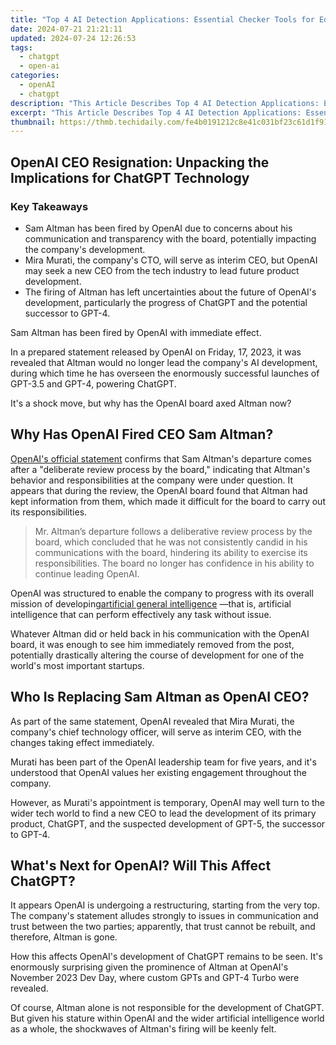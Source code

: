```yaml
---
title: "Top 4 AI Detection Applications: Essential Checker Tools for Educators & Managers"
date: 2024-07-21 21:21:11
updated: 2024-07-24 12:26:53
tags:
  - chatgpt
  - open-ai
categories:
  - openAI
  - chatgpt
description: "This Article Describes Top 4 AI Detection Applications: Essential Checker Tools for Educators & Managers"
excerpt: "This Article Describes Top 4 AI Detection Applications: Essential Checker Tools for Educators & Managers"
thumbnail: https://thmb.techidaily.com/fe4b0191212c8e41c031bf23c61d1f9123e35ac3bb319d7b6d127b4e0747eef8.jpg
---
```


## OpenAI CEO Resignation: Unpacking the Implications for ChatGPT Technology

### Key Takeaways

* Sam Altman has been fired by OpenAI due to concerns about his communication and transparency with the board, potentially impacting the company's development.
* Mira Murati, the company's CTO, will serve as interim CEO, but OpenAI may seek a new CEO from the tech industry to lead future product development.
* The firing of Altman has left uncertainties about the future of OpenAI's development, particularly the progress of ChatGPT and the potential successor to GPT-4.

Sam Altman has been fired by OpenAI with immediate effect.

 In a prepared statement released by OpenAI on Friday, 17, 2023, it was revealed that Altman would no longer lead the company's AI development, during which time he has overseen the enormously successful launches of GPT-3.5 and GPT-4, powering ChatGPT.

It's a shock move, but why has the OpenAI board axed Altman now?

## Why Has OpenAI Fired CEO Sam Altman?

[OpenAI's official statement](https://openai.com/blog/openai-announces-leadership-transition) confirms that Sam Altman's departure comes after a "deliberate review process by the board," indicating that Altman's behavior and responsibilities at the company were under question. It appears that during the review, the OpenAI board found that Altman had kept information from them, which made it difficult for the board to carry out its responsibilities.

> Mr. Altman’s departure follows a deliberative review process by the board, which concluded that he was not consistently candid in his communications with the board, hindering its ability to exercise its responsibilities. The board no longer has confidence in his ability to continue leading OpenAI.

 OpenAI was structured to enable the company to progress with its overall mission of developing[artificial general intelligence](https://www.makeuseof.com/what-is-artificial-general-intelligence-how-it-differs-generative-ai/) —that is, artificial intelligence that can perform effectively any task without issue.

 Whatever Altman did or held back in his communication with the OpenAI board, it was enough to see him immediately removed from the post, potentially drastically altering the course of development for one of the world's most important startups.

## Who Is Replacing Sam Altman as OpenAI CEO?

 As part of the same statement, OpenAI revealed that Mira Murati, the company's chief technology officer, will serve as interim CEO, with the changes taking effect immediately.

 Murati has been part of the OpenAI leadership team for five years, and it's understood that OpenAI values her existing engagement throughout the company.

 However, as Murati's appointment is temporary, OpenAI may well turn to the wider tech world to find a new CEO to lead the development of its primary product, ChatGPT, and the suspected development of GPT-5, the successor to GPT-4.

## What's Next for OpenAI? Will This Affect ChatGPT?

 It appears OpenAI is undergoing a restructuring, starting from the very top. The company's statement alludes strongly to issues in communication and trust between the two parties; apparently, that trust cannot be rebuilt, and therefore, Altman is gone.

 How this affects OpenAI's development of ChatGPT remains to be seen. It's enormously surprising given the prominence of Altman at OpenAI's November 2023 Dev Day, where custom GPTs and GPT-4 Turbo were revealed.

 Of course, Altman alone is not responsible for the development of ChatGPT. But given his stature within OpenAI and the wider artificial intelligence world as a whole, the shockwaves of Altman's firing will be keenly felt.


<ins class="adsbygoogle"
     style="display:block"
     data-ad-format="autorelaxed"
     data-ad-client="ca-pub-7571918770474297"
     data-ad-slot="1223367746"></ins>



<ins class="adsbygoogle"
     style="display:block"
     data-ad-client="ca-pub-7571918770474297"
     data-ad-slot="8358498916"
     data-ad-format="auto"
     data-full-width-responsive="true"></ins>
